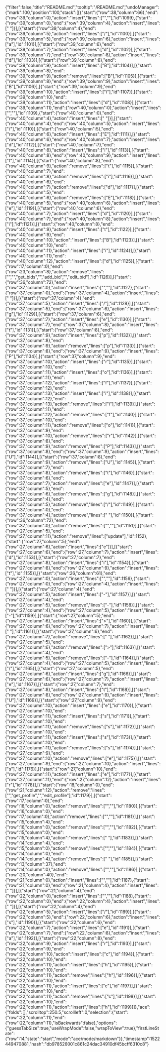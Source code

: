 {"filter":false,"title":"README.md","tooltip":"/README.md","undoManager":{"mark":100,"position":100,"stack":[[{"start":{"row":38,"column":66},"end":{"row":39,"column":0},"action":"insert","lines":["",""],"id":1099},{"start":{"row":39,"column":0},"end":{"row":39,"column":4},"action":"insert","lines":["    "]}],[{"start":{"row":39,"column":4},"end":{"row":39,"column":5},"action":"insert","lines":["/"],"id":1100}],[{"start":{"row":39,"column":5},"end":{"row":39,"column":6},"action":"insert","lines":["a"],"id":1101}],[{"start":{"row":39,"column":6},"end":{"row":39,"column":7},"action":"insert","lines":["d"],"id":1102}],[{"start":{"row":39,"column":7},"end":{"row":39,"column":8},"action":"insert","lines":["d"],"id":1103}],[{"start":{"row":39,"column":8},"end":{"row":39,"column":9},"action":"insert","lines":["B"],"id":1104}],[{"start":{"row":39,"column":8},"end":{"row":39,"column":9},"action":"remove","lines":["B"],"id":1105}],[{"start":{"row":39,"column":8},"end":{"row":39,"column":9},"action":"insert","lines":["B"],"id":1106}],[{"start":{"row":39,"column":9},"end":{"row":39,"column":10},"action":"insert","lines":["i"],"id":1107}],[{"start":{"row":39,"column":10},"end":{"row":39,"column":11},"action":"insert","lines":["d"],"id":1108}],[{"start":{"row":39,"column":11},"end":{"row":40,"column":0},"action":"insert","lines":["",""],"id":1109},{"start":{"row":40,"column":0},"end":{"row":40,"column":4},"action":"insert","lines":["    "]}],[{"start":{"row":40,"column":4},"end":{"row":40,"column":5},"action":"insert","lines":["/"],"id":1110}],[{"start":{"row":40,"column":5},"end":{"row":40,"column":6},"action":"insert","lines":["E"],"id":1111}],[{"start":{"row":40,"column":6},"end":{"row":40,"column":7},"action":"insert","lines":["d"],"id":1112}],[{"start":{"row":40,"column":7},"end":{"row":40,"column":8},"action":"insert","lines":["i"],"id":1113}],[{"start":{"row":40,"column":8},"end":{"row":40,"column":9},"action":"insert","lines":["t"],"id":1114}],[{"start":{"row":40,"column":8},"end":{"row":40,"column":9},"action":"remove","lines":["t"],"id":1115}],[{"start":{"row":40,"column":7},"end":{"row":40,"column":8},"action":"remove","lines":["i"],"id":1116}],[{"start":{"row":40,"column":6},"end":{"row":40,"column":7},"action":"remove","lines":["d"],"id":1117}],[{"start":{"row":40,"column":5},"end":{"row":40,"column":6},"action":"remove","lines":["E"],"id":1118}],[{"start":{"row":40,"column":5},"end":{"row":40,"column":6},"action":"insert","lines":["e"],"id":1119}],[{"start":{"row":40,"column":6},"end":{"row":40,"column":7},"action":"insert","lines":["d"],"id":1120}],[{"start":{"row":40,"column":7},"end":{"row":40,"column":8},"action":"insert","lines":["i"],"id":1121}],[{"start":{"row":40,"column":8},"end":{"row":40,"column":9},"action":"insert","lines":["t"],"id":1122}],[{"start":{"row":40,"column":9},"end":{"row":40,"column":10},"action":"insert","lines":["B"],"id":1123}],[{"start":{"row":40,"column":10},"end":{"row":40,"column":11},"action":"insert","lines":["i"],"id":1124}],[{"start":{"row":40,"column":11},"end":{"row":40,"column":12},"action":"insert","lines":["d"],"id":1125}],[{"start":{"row":17,"column":0},"end":{"row":23,"column":8},"action":"remove","lines":["","","get_bids","","add_bid","","edit_bid"],"id":1126}],[{"start":{"row":36,"column":72},"end":{"row":37,"column":0},"action":"insert","lines":["",""],"id":1127},{"start":{"row":37,"column":0},"end":{"row":37,"column":4},"action":"insert","lines":["    "]}],[{"start":{"row":37,"column":4},"end":{"row":37,"column":5},"action":"insert","lines":["/"],"id":1128}],[{"start":{"row":37,"column":5},"end":{"row":37,"column":6},"action":"insert","lines":["g"],"id":1129}],[{"start":{"row":37,"column":6},"end":{"row":37,"column":7},"action":"insert","lines":["e"],"id":1130}],[{"start":{"row":37,"column":7},"end":{"row":37,"column":8},"action":"insert","lines":["t"],"id":1131}],[{"start":{"row":37,"column":8},"end":{"row":37,"column":9},"action":"insert","lines":["p"],"id":1132}],[{"start":{"row":37,"column":8},"end":{"row":37,"column":9},"action":"remove","lines":["p"],"id":1133}],[{"start":{"row":37,"column":8},"end":{"row":37,"column":9},"action":"insert","lines":["P"],"id":1134}],[{"start":{"row":37,"column":9},"end":{"row":37,"column":10},"action":"insert","lines":["r"],"id":1135}],[{"start":{"row":37,"column":10},"end":{"row":37,"column":11},"action":"insert","lines":["o"],"id":1136}],[{"start":{"row":37,"column":11},"end":{"row":37,"column":12},"action":"insert","lines":["f"],"id":1137}],[{"start":{"row":37,"column":12},"end":{"row":37,"column":13},"action":"insert","lines":["i"],"id":1138}],[{"start":{"row":37,"column":12},"end":{"row":37,"column":13},"action":"remove","lines":["i"],"id":1139}],[{"start":{"row":37,"column":11},"end":{"row":37,"column":12},"action":"remove","lines":["f"],"id":1140}],[{"start":{"row":37,"column":10},"end":{"row":37,"column":11},"action":"remove","lines":["o"],"id":1141}],[{"start":{"row":37,"column":9},"end":{"row":37,"column":10},"action":"remove","lines":["r"],"id":1142}],[{"start":{"row":37,"column":8},"end":{"row":37,"column":9},"action":"remove","lines":["P"],"id":1143}],[{"start":{"row":37,"column":8},"end":{"row":37,"column":9},"action":"insert","lines":["U"],"id":1144}],[{"start":{"row":37,"column":8},"end":{"row":37,"column":9},"action":"remove","lines":["U"],"id":1145}],[{"start":{"row":37,"column":7},"end":{"row":37,"column":8},"action":"remove","lines":["t"],"id":1146}],[{"start":{"row":37,"column":6},"end":{"row":37,"column":7},"action":"remove","lines":["e"],"id":1147}],[{"start":{"row":37,"column":5},"end":{"row":37,"column":6},"action":"remove","lines":["g"],"id":1148}],[{"start":{"row":37,"column":4},"end":{"row":37,"column":5},"action":"remove","lines":["/"],"id":1149}],[{"start":{"row":37,"column":0},"end":{"row":37,"column":4},"action":"remove","lines":["    "],"id":1150}],[{"start":{"row":36,"column":72},"end":{"row":37,"column":0},"action":"remove","lines":["",""],"id":1151}],[{"start":{"row":27,"column":5},"end":{"row":27,"column":11},"action":"remove","lines":["update"],"id":1152},{"start":{"row":27,"column":5},"end":{"row":27,"column":6},"action":"insert","lines":["e"]}],[{"start":{"row":27,"column":6},"end":{"row":27,"column":7},"action":"insert","lines":["d"],"id":1153}],[{"start":{"row":27,"column":7},"end":{"row":27,"column":8},"action":"insert","lines":["i"],"id":1154}],[{"start":{"row":27,"column":8},"end":{"row":27,"column":9},"action":"insert","lines":["t"],"id":1155}],[{"start":{"row":26,"column":61},"end":{"row":27,"column":0},"action":"insert","lines":["",""],"id":1156},{"start":{"row":27,"column":0},"end":{"row":27,"column":4},"action":"insert","lines":["    "]}],[{"start":{"row":27,"column":4},"end":{"row":27,"column":5},"action":"insert","lines":["-"],"id":1157}],[{"start":{"row":27,"column":4},"end":{"row":27,"column":5},"action":"remove","lines":["-"],"id":1158}],[{"start":{"row":27,"column":4},"end":{"row":27,"column":5},"action":"insert","lines":["-"],"id":1159}],[{"start":{"row":27,"column":5},"end":{"row":27,"column":6},"action":"insert","lines":[">"],"id":1160}],[{"start":{"row":27,"column":6},"end":{"row":27,"column":7},"action":"insert","lines":[" "],"id":1161}],[{"start":{"row":27,"column":6},"end":{"row":27,"column":7},"action":"remove","lines":[" "],"id":1162}],[{"start":{"row":27,"column":5},"end":{"row":27,"column":6},"action":"remove","lines":[">"],"id":1163}],[{"start":{"row":27,"column":4},"end":{"row":27,"column":5},"action":"remove","lines":["-"],"id":1164}],[{"start":{"row":27,"column":4},"end":{"row":27,"column":5},"action":"insert","lines":["/"],"id":1165}],[{"start":{"row":27,"column":5},"end":{"row":27,"column":6},"action":"insert","lines":["g"],"id":1166}],[{"start":{"row":27,"column":6},"end":{"row":27,"column":7},"action":"insert","lines":["e"],"id":1167}],[{"start":{"row":27,"column":7},"end":{"row":27,"column":8},"action":"insert","lines":["t"],"id":1168}],[{"start":{"row":27,"column":8},"end":{"row":27,"column":9},"action":"insert","lines":["U"],"id":1169}],[{"start":{"row":27,"column":9},"end":{"row":27,"column":10},"action":"insert","lines":["e"],"id":1170}],[{"start":{"row":27,"column":10},"end":{"row":27,"column":11},"action":"insert","lines":["s"],"id":1171}],[{"start":{"row":27,"column":10},"end":{"row":27,"column":11},"action":"remove","lines":["s"],"id":1172}],[{"start":{"row":27,"column":10},"end":{"row":27,"column":11},"action":"insert","lines":["s"],"id":1173}],[{"start":{"row":27,"column":10},"end":{"row":27,"column":11},"action":"remove","lines":["s"],"id":1174}],[{"start":{"row":27,"column":9},"end":{"row":27,"column":10},"action":"remove","lines":["e"],"id":1175}],[{"start":{"row":27,"column":9},"end":{"row":27,"column":10},"action":"insert","lines":["s"],"id":1176}],[{"start":{"row":27,"column":10},"end":{"row":27,"column":11},"action":"insert","lines":["e"],"id":1177}],[{"start":{"row":27,"column":11},"end":{"row":27,"column":12},"action":"insert","lines":["r"],"id":1178}],[{"start":{"row":18,"column":0},"end":{"row":21,"column":12},"action":"remove","lines":["","get_profile","","edit_profile"],"id":1179}],[{"start":{"row":17,"column":0},"end":{"row":18,"column":0},"action":"remove","lines":["",""],"id":1180}],[{"start":{"row":16,"column":0},"end":{"row":17,"column":0},"action":"remove","lines":["",""],"id":1181}],[{"start":{"row":15,"column":4},"end":{"row":16,"column":0},"action":"remove","lines":["",""],"id":1182}],[{"start":{"row":15,"column":0},"end":{"row":15,"column":4},"action":"remove","lines":["    "],"id":1183}],[{"start":{"row":14,"column":4},"end":{"row":15,"column":0},"action":"remove","lines":["",""],"id":1184}],[{"start":{"row":14,"column":0},"end":{"row":14,"column":4},"action":"remove","lines":["    "],"id":1185}],[{"start":{"row":13,"column":37},"end":{"row":14,"column":0},"action":"remove","lines":["",""],"id":1186}],[{"start":{"row":20,"column":40},"end":{"row":21,"column":0},"action":"insert","lines":["",""],"id":1187},{"start":{"row":21,"column":0},"end":{"row":21,"column":4},"action":"insert","lines":["    "]}],[{"start":{"row":21,"column":4},"end":{"row":22,"column":0},"action":"insert","lines":["",""],"id":1188},{"start":{"row":22,"column":0},"end":{"row":22,"column":4},"action":"insert","lines":["    "]}],[{"start":{"row":22,"column":4},"end":{"row":22,"column":5},"action":"insert","lines":["/"],"id":1189}],[{"start":{"row":22,"column":5},"end":{"row":22,"column":6},"action":"insert","lines":["s"],"id":1190}],[{"start":{"row":22,"column":6},"end":{"row":22,"column":7},"action":"insert","lines":["e"],"id":1191}],[{"start":{"row":22,"column":7},"end":{"row":22,"column":8},"action":"insert","lines":["a"],"id":1192}],[{"start":{"row":22,"column":8},"end":{"row":22,"column":9},"action":"insert","lines":["r"],"id":1193}],[{"start":{"row":22,"column":9},"end":{"row":22,"column":10},"action":"insert","lines":["c"],"id":1194}],[{"start":{"row":22,"column":10},"end":{"row":22,"column":11},"action":"insert","lines":["h"],"id":1195}],[{"start":{"row":22,"column":10},"end":{"row":22,"column":11},"action":"remove","lines":["h"],"id":1196}],[{"start":{"row":22,"column":10},"end":{"row":22,"column":11},"action":"insert","lines":["c"],"id":1197}],[{"start":{"row":22,"column":10},"end":{"row":22,"column":11},"action":"remove","lines":["c"],"id":1198}],[{"start":{"row":22,"column":10},"end":{"row":22,"column":11},"action":"insert","lines":["h"],"id":1199}]]},"ace":{"folds":[],"scrolltop":250.5,"scrollleft":0,"selection":{"start":{"row":22,"column":11},"end":{"row":22,"column":11},"isBackwards":false},"options":{"guessTabSize":true,"useWrapMode":false,"wrapToView":true},"firstLineState":{"row":14,"state":"start","mode":"ace/mode/markdown"}},"timestamp":1522449470881,"hash":"db978526001c861c24dac34910df45bcff6310c8"}